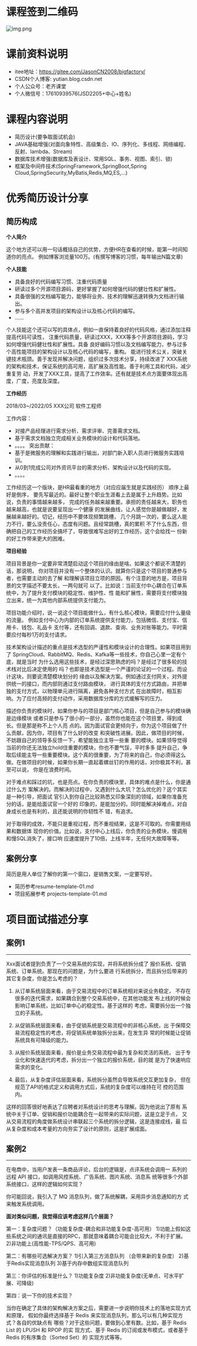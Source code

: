# 课程签到二维码
![img.png](img.png)

# 课前资料说明

* itee地址：https://gitee.com/JasonCN2008/bigfactory/
* CSDN个人博客: yutian.blog.csdn.net
* 个人公众号：老齐课堂
* 个人微信号：17610939576(JSD2205+中心+姓名)
# 课程内容说明

* 简历设计(要争取面试机会)
* JAVA基础增强(对面向象特性、高级集合、IO、序列化、多线程、网络编程、反射、lambda、Stream)
* 数据库技术增强(数据库及表设计、常用SQL、事务、视图、索引、锁)
* 框架及中间件技术(SpringFramework,SpringBoot,Spring Cloud,SpringSecurity,MyBatis,Redis,MQ,ES,...)

# 优秀简历设计分享

## 简历构成

**个人简介**

这个地方还可以用一句话概括自己的优势，方便HR在查看的时候，能第一时间知道你的亮点。
例如博客浏览量100万。(有撰写博客的习惯，每年输出N篇文章)

**个人技能**

* 具备良好的代码编写习惯、注重代码质量
* 研读过多个开源项目源码，更好掌握了如何增强代码的健壮性和扩展性。
* 具备很强的文档编写能力，能够将业务、技术的理解迅速转换为文档进行输出。
* 参与多个高并发项目的架构设计以及核心代码的编写。
* ......

个人技能这个还可以写的具体点，例如一直保持着良好的代码风格，通过添加注释提高代码可读性，
注重代码质量，研读过XXX，XXX等多个开源项目源码，学习如何增强代码健壮性和扩展性。具备
良好编码习惯以及文档编写能力，参与过多个高性能项目的架构设计以及核心代码的编写，重构。
能进行技术公关，突破关键技术瓶颈。善于发现并解决问题，组织过多次技术分享，持续改进了
XXX系统的架构和技术，保证系统的高可用，高扩展及高性能。善于利用工具和代码，减少重复劳
动，开发了XXX工具，提高了工作效率。还有就是技术点方面要体现出高度，广度，亮度及深度。

**工作经历**

2018/03~/2022/05  XXX公司   软件工程师

工作内容：
* 对接产品经理进行需求分析、需求评审、完善需求文档。
* 基于需求文档独立完成相关业务模块的设计和代码落地。
* 。。。。
突出贡献：
* 基于是微服务的理解和实践进行输出，对部门新入职人员进行微服务实践培训。
* 从0到1完成公司对外资讯平台的需求分析、架构设计以及代码的实现。
* 。。。。

工作经历这一个版块，是HR最看重的地方（对应应届生就是实践经历） 顺序上最好是倒序，
要先写最近的。最好让整个职业生涯看上去是属于上升趋势。比如说，负责的事情越来越多，
完成的任务越来越重要。承担的责任越来大，职务也越来越高，也就是说要呈现出一个健康
的发展曲线，让人感觉你是越做越好，发展越来越好的。切记，经历中不要体现频繁跳槽，
几个月跳一次的，要么这人能力不行，要么没责任心，态度有问题。且经常跳槽，真的累积
不了什么东西，但确把自己的工作经历全搞坏了，导致很难写出好的工作经历，这个会给找一
份新的好工作带来更大的困难。


**项目经验**

项目背景是你一定要非常清楚启动这个项目的缘由是啥。如果这个都说不清楚的话，那说明，
你对项目并没有一个整体的认识。就算你只是这个项目的普通参与者，也需要主动的去了解
和理解该项目立项的原因。有个注意的地方是，项目背景的文字描述不要太长，一两句就可
以了。比如说：当前支付中心耦合在订单系统中，为了提升支付模块的稳定性、维护性、性
能和扩展性，需要将支付模块独立出来，统一为其他内部系统提供支付能力。

项目功能介绍时，说一说这个项目能做什么，有什么核心模块，需要应付什么量级的流量。
例如支付中心为内部的订单系统提供支付能力，包括微信、支付宝、信用卡、钱包、礼品卡
支付等，还有回调、退款、查询、业务对账等能力。平时需要应付每秒1万的支付请求。

技术架构设计描述的重点是技术选型的严谨性和模块设计的合理性。如果项目用到了
SpringCloud、RabbitMQ、Redis、Kafka等一些技术，你自己心里一定有个底，就是当时
为什么选用这些技术，是经过深思熟虑的吗？是经过了很多轮的技术栈对比后决定使用的
吗？也即是技术选型是一个严谨的论证的一个过程。而设计这块，则要说清楚模块划分的
缘由以及解决方案。例如通过支付网关，对外提供统一的接口，而内部则通过支付路由模块，
进行具体的支付方式路由，并把单独的支付方式，以物理单元进行隔离，避免各种支付方式
在出故障时，相互影响。为了应付高频的支付动作，采用数据库分库的方式缓解写的压力。


描述你负责的模块时，如果你参与的项目是部门核心项目，但是自己参与的模块确是边缘模块
或者只是参与了很小的一部分，虽然你也能在这个项目里，得到成长。但是那是称不上个人亮
点的。因为面试官会更倾向于，你为这个项目做了什么贡献，因为你，项目有了什么好的改变
和突破性进展。因此，做项目的时候，不妨跟自己的领导多反馈一下，希望能独立主导一些重
要的模块。如果领导觉得当前的你还无法独立hold住重要的模块，你也不要气馁，平时多多
提升自己，争取后续能主导一些重要模块。这个真的很重要，为了将来的自己，你必须得这么
做。在做项目的时候，如果你长期一直起着螺丝钉的作用的话，对你极其不利，甚至可以说，
你是在浪费时间。

对于难点和踩过的坑，也是亮点。在你负责的模块里，具体的难点是什么，你是通过什么方
案解决的。而解决的过程中，又遇到什么大坑？怎么优化的？这个其实是一种引导，把面试
官引入到你自己比较熟悉又印象深刻的领域，如果你准备充分的话，是能给面试官一个好的
印象的，是能加分的。同时能解决掉难点，对自身成长也是有利的，且还能说明的你韧性不
错，有追求。

对于取得的成效，不能只是重视过程，而不重视结果，这是不可取的。你需要用结果和数据体
现你的价值。比如说，支付中心上线后，你负责的业务模块，慢调用和慢SQL消失了，接口响
应速度提升了10倍，上线半年，无任何大故障等等。


## 案例分享

简历是用人单位了解你的第一个窗口，是销售文案，一定要写好。

* 简历参考resume-template-01.md
* 项目拓展参考 projects-template-01.md


# 项目面试描述分享

## 案例1
***
Xxx面试者提到负责了一个交易系统的实现，并将系统拆分成了
报价系统、促销系统、订单系统。那现在的问题是，为什么要进
行系统拆分，而且拆分后带来的其它复杂度，你是怎么考虑的？

1. 从订单系统层面来看，由于交易流程中的订单系统相对来说业务稳定，
  不存在很多的迭代需求，如果耦合到整个交易系统中，在其他功能发
  布上线的时候会影响订单系统，比如订单中心的稳定性。基于这样的
  考虑，需要拆分出一个独立的子系统。
2. 从促销系统层面来看，由于促销系统是交易流程中的非核心系统，出
   于保障交易流程稳定性的考虑，将促销系统单独拆分出来，在发生异
   常的时候能让促销系统具有可降级的能力。
3. 从报价系统层面来看，报价是业务交易流程中最为复杂和灵活的系统，
   出于专业化和快速迭代的考虑，拆分出一个独立的报价系统，目的就
   是为了快速响应需求的变化。

4. 最后，从复杂度评估层面来看，系统拆分虽然会导致系统交互更加复杂，
   但在规范了API的格式定义和调用方式后，系统的复杂度可以维持在可
   控的范围内。

这样的回答很好地表达了应聘者对系统设计的思考与理解。因为他说出了原有
系统中关于订单、促销和报价功能耦合在一起带来的实际问题，这是立足于点，
又从交易流程的角度做系统设计串联起三个系统的拆分逻辑，这是连接成线，最
后从复杂度和成本考量的方向夯实了设计的原则，这是扩展成面。

## 案例2

***
在电商中，当用户发表一条商品评论，后台的逻辑是，点评系统会调用一
系列的远程 API 接口，如调用风控系统、广告系统、图片系统、消息系
统等很多个外部系统接口，这样的逻辑如何实现？

你可能回说，我引入了 MQ 消息队列，做了系统解耦，采用异步消息通知的方
式来触发系统调用。

**面对类似问题，我觉得应该考虑这样几个层面？**

第一：复杂度问题？（功能复杂度-耦合和非功能复杂度-高可用）
1)功能上假如这些系统之间的通讯是直接的RPC，那就意味着耦合可能会比较大，不利于扩展。
2)非功能上(高性能-TPS/QPS、高可用)

第二：有哪些可选解决方案？
1)引入第三方消息队列 （会带来新的复杂度）
2)基于Redis实现消息队列
3)基于内存中数组实现消息队列

第三：你评估的标准是什么？
1)功能复杂度
2)非功能复杂度(无单点、可水平扩展、可降级)

第四：说一下你的技术实现？

当你在确定了具体的架构解决方案之后，需要进一步说明你技术上的落地实现方式和原理，
假如你最终选择基于 Redis 来实现消息队列，那么可以有几种实现方式？各自的优缺点有
哪些？对于这些问题，要做到心里有数。比如，基于 Redis List 的 LPUSH 和 RPOP 的实
现方式、基于 Redis 的订阅或发布模式，或者基于 Redis 的有序集合（Sorted Set）的
实现方式等等。











